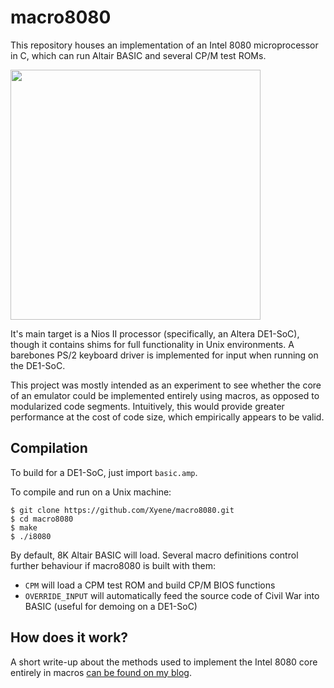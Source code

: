 # macro8080

This repository houses an implementation of an Intel 8080 microprocessor in C, which can run Altair BASIC and several CP/M test ROMs.

<img src="https://i.imgur.com/xz9QXcG.jpg" width="400px"></img>

It's main target is a Nios II processor (specifically, an Altera DE1-SoC), though it contains shims for full functionality in Unix environments. A barebones PS/2 keyboard driver is implemented for input when running on the DE1-SoC.

This project was mostly intended as an experiment to see whether the core of an emulator could be implemented entirely using macros, as opposed to modularized code segments. Intuitively, this would provide greater performance at the cost of code size, which empirically appears to be valid.

## Compilation
To build for a DE1-SoC, just import `basic.amp`.

To compile and run on a Unix machine:

```
$ git clone https://github.com/Xyene/macro8080.git
$ cd macro8080
$ make
$ ./i8080
```

By default, 8K Altair BASIC will load. Several macro definitions control further behaviour if macro8080 is built with them:

* `CPM` will load a CPM test ROM and build CP/M BIOS functions
* `OVERRIDE_INPUT` will automatically feed the source code of Civil War into BASIC (useful for demoing on a DE1-SoC)

## How does it work?
A short write-up about the methods used to implement the Intel 8080 core entirely in macros [can be found on my blog](https://tbrindus.ca/emulating-microprocessors-with-macros/).

